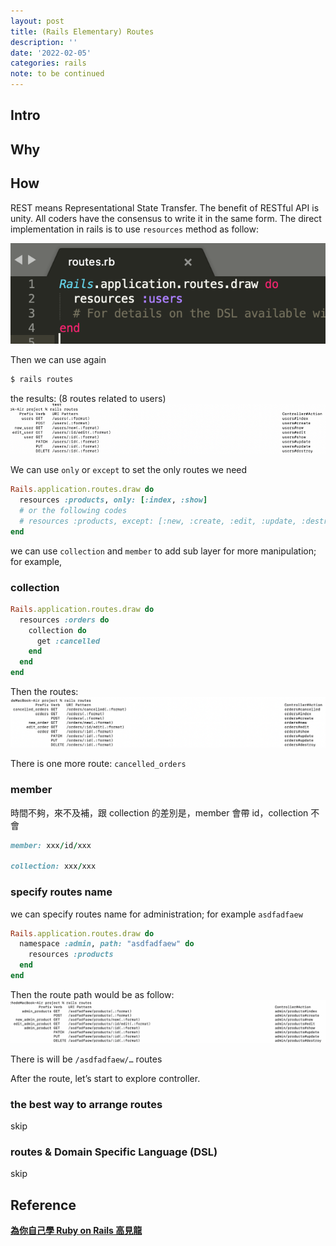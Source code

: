 ```yaml
---
layout: post
title: (Rails Elementary) Routes
description: ''
date: '2022-02-05'
categories: rails
note: to be continued
---
```


## Intro

## Why

## How

REST means Representational State Transfer. The benefit of RESTful API is unity. All coders have the consensus to write it in the same form. The direct implementation in rails is to use `resources` method as follow:

<img src="/assets/img/1_qGzuUl1QZXrzLIrEjFjV1A.png" alt="">

Then we can use again

```bash
$ rails routes
```

the results: (8 routes related to users)
<img src="/assets/img/1__ZNgXbOxIkg0wSKGXm8aDCw.png" alt="">

We can use `only` or `except` to set the only routes we need

```ruby
Rails.application.routes.draw do  
  resources :products, only: [:index, :show]
  # or the following codes
  # resources :products, except: [:new, :create, :edit, :update, :destroy]
end
```

we can use `collection` and `member` to add sub layer for more manipulation; for example,

### collection

```ruby
Rails.application.routes.draw do  
  resources :orders do  
    collection do  
      get :cancelled  
    end  
  end  
end
```

Then the routes:
<img src="/assets/img/1_YTaNYTwb6aA41Ukylqj-og.png" alt="">

There is one more route: `cancelled_orders`

### member

時間不夠，來不及補，跟 collection 的差別是，member 會帶 id，collection 不會

```ruby
member: xxx/id/xxx

collection: xxx/xxx
```

### specify routes name

we can specify routes name for administration; for example `asdfadfaew`

```ruby
Rails.application.routes.draw do  
  namespace :admin, path: "asdfadfaew" do  
    resources :products  
  end
end
```

Then the route path would be as follow:
<img src="/assets/img/1_a0_F4MMPrazMJ8PGeD7CGg.png" alt="">

There is will be `/asdfadfaew/…` routes

After the route, let’s start to explore controller.

### the best way to arrange routes

skip

### routes & Domain Specific Language (DSL)

skip

## Reference

[**為你自己學 Ruby on Rails 高見龍**](https://railsbook.tw/)